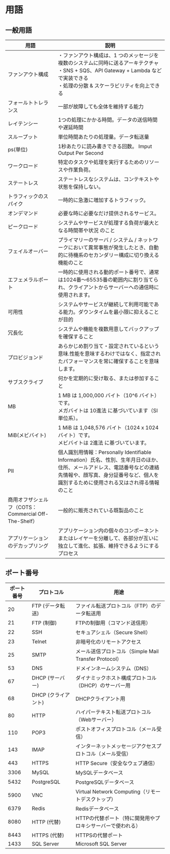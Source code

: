 # 用語

## 一般用語

| 用語 | 説明 |
| --- | --- |
| ファンアウト構成 | ・ファンアウト構成は、1 つのメッセージを複数のシステムに同時に送るアーキテクチャ<br>・SNS + SQS、API Gateway + Lambda などで実装できる<br>・処理の分散 & スケーラビリティを向上できる |
| フォールトトレランス | 一部が故障しても全体を維持する能力 |
| レイテンシー | 1つの処理にかかる時間。データの送信時間や遅延時間 |
| スループット | 単位時間あたりの処理量。データ転送量 |
| ps(単位) | 1秒あたりに読み書きできる回数。 Imput Output Per Second |
| ワークロード | 特定のタスクや処理を実行するためのリソースや作業負荷。 |
| ステートレス | ステートレスなシステムは、コンテキストや状態を保持しない。 |
| トラフィックのスパイク | 一時的に急激に増加するトラフィック。 |
| オンデマンド | 必要な時に必要なだけ提供されるサービス。 |
| ピークロード | システムやサービスが処理する負荷が最大となる時間帯や状況 のこと |
| フェイルオーバー | プライマリーのサーバ / システム / ネットワークにおいて異常事態が発生したとき、自動的に待機系のセカンダリー構成に切り換える機能のこと |
| エフェメラルポート | 一時的に使用される動的ポート番号で、通常は1024番～65535番の範囲内に割り当てられ、クライアントからサーバーへの通信時に使用されます。 |
| 可用性 | システムやサービスが継続して利用可能である能力。ダウンタイムを最小限に抑えることが目的 |
| 冗長化 | システムや機能を複数用意してバックアップを確保すること |
| プロビジョンド |あらかじめ割り当て・設定されているという意味.性能を意味するわけではなく、指定されたパフォーマンスを常に確保することを意味します。 |
| サブスクライブ | 何かを定期的に受け取る、または参加すること|
| MB | 1 MB は 1,000,000 バイト（10^6 バイト）です。<br>メガバイトは 10進法 に基づいています（SI単位系）。 |
| MiB(メビバイト) | 1 MiB は 1,048,576 バイト（1024 x 1024 バイト）です。<br>メビバイトは 2進法 に基づいています。 |
| PII | 個人識別用情報：Personally Identifiable Information）氏名、性別、生年月日のほか、住所、メールアドレス、電話番号などの連絡先情報や、顔写真、身分証番号など、個人を識別するために使用される又はされ得る情報のこと |
| 商用オフザシェルフ（COTS：Commercial Off-The-Shelf）| 一般的に販売されている既製品のこと |
| アプリケーションのデカップリング | アプリケーション内の個々のコンポーネントまたはレイヤーを分離して、各部分が互いに独立して進化、拡張、維持できるようにするプロセス |


## ポート番号

| ポート番号 | プロトコル  | 用途                                      |
|------------|-------------|-------------------------------------------|
| 20         | FTP (データ転送) | ファイル転送プロトコル（FTP）のデータ転送用 |
| 21         | FTP (制御)   | FTPの制御用（コマンド送信用）               |
| 22         | SSH         | セキュアシェル（Secure Shell）              |
| 23         | Telnet      | 非暗号化のリモートアクセス                  |
| 25         | SMTP        | メール送信プロトコル（Simple Mail Transfer Protocol） |
| 53         | DNS         | ドメインネームシステム（DNS）               |
| 67         | DHCP (サーバー) | ダイナミックホスト構成プロトコル（DHCP）のサーバー用 |
| 68         | DHCP (クライアント) | DHCPクライアント用                      |
| 80         | HTTP        | ハイパーテキスト転送プロトコル（Webサーバー） |
| 110        | POP3        | ポストオフィスプロトコル（メール受信）     |
| 143        | IMAP        | インターネットメッセージアクセスプロトコル（メール受信） |
| 443        | HTTPS       | HTTP Secure（安全なウェブ通信）             |
| 3306       | MySQL       | MySQLデータベース                           |
| 5432       | PostgreSQL  | PostgreSQLデータベース                      |
| 5900       | VNC         | Virtual Network Computing（リモートデスクトップ） |
| 6379       | Redis       | Redisデータベース                          |
| 8080       | HTTP (代替) | HTTPの代替ポート（特に開発用やプロキシサーバーで使われる） |
| 8443       | HTTPS (代替) | HTTPSの代替ポート                           |
| 1433       | SQL Server  | Microsoft SQL Server                       |

